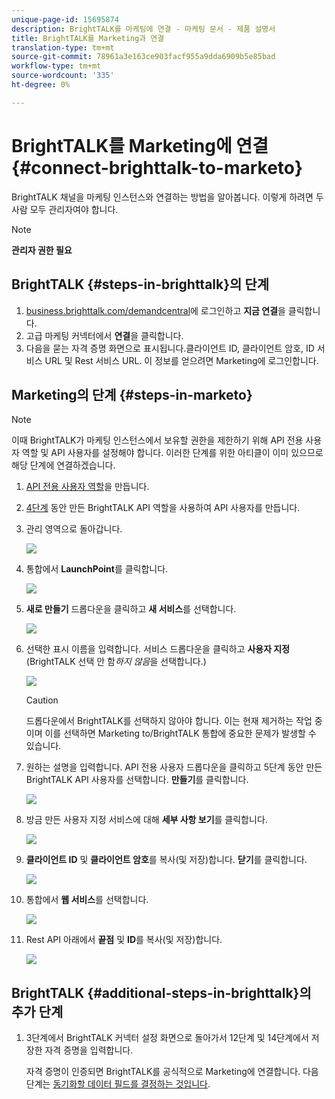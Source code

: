 ```yaml
---
unique-page-id: 15695874
description: BrightTALK를 마케팅에 연결 - 마케팅 문서 - 제품 설명서
title: BrightTALK를 Marketing과 연결
translation-type: tm+mt
source-git-commit: 78961a3e163ce903facf955a9dda6909b5e85bad
workflow-type: tm+mt
source-wordcount: '335'
ht-degree: 0%

---
```



# BrightTALK를 Marketing에 연결 {#connect-brighttalk-to-marketo}

BrightTALK 채널을 마케팅 인스턴스와 연결하는 방법을 알아봅니다. 이렇게 하려면 두 사람 모두 관리자여야 합니다.

>[!NOTE]
>
>**관리자 권한 필요**

## BrightTALK {#steps-in-brighttalk}의 단계

1. [business.brighttalk.com/demandcentral](http://business.brighttalk.com/demandcentral/login)에 로그인하고 **지금 연결**&#x200B;을 클릭합니다.
1. 고급 마케팅 커넥터에서 **연결**&#x200B;을 클릭합니다.
1. 다음을 묻는 자격 증명 화면으로 표시됩니다.클라이언트 ID, 클라이언트 암호, ID 서비스 URL 및 Rest 서비스 URL. 이 정보를 얻으려면 Marketing에 로그인합니다.

## Marketing의 단계 {#steps-in-marketo}

>[!NOTE]
>
>이때 BrightTALK가 마케팅 인스턴스에서 보유할 권한을 제한하기 위해 API 전용 사용자 역할 및 API 사용자를 설정해야 합니다. 이러한 단계를 위한 아티클이 이미 있으므로 해당 단계에 연결하겠습니다.

1. [API 전용 사용자 역할](/help/marketo/product-docs/administration/users-and-roles/create-an-api-only-user-role.md)을 만듭니다.
1. [4단계](/help/marketo/product-docs/administration/users-and-roles/create-an-api-only-user.md) 동안 만든 BrightTALK API 역할을 사용하여 API 사용자를 만듭니다.
1. 관리 영역으로 돌아갑니다.

   ![](assets/one.png)

1. 통합에서 **LaunchPoint**&#x200B;를 클릭합니다.

   ![](assets/two.png)

1. **새로 만들기** 드롭다운을 클릭하고 **새 서비스**&#x200B;를 선택합니다.

   ![](assets/three.png)

1. 선택한 표시 이름을 입력합니다. 서비스 드롭다운을 클릭하고 **사용자 지정**(BrightTALK 선택 안 함&#x200B;_하지 않음_&#x200B;을 선택합니다.)

   ![](assets/four.png)

   >[!CAUTION]
   >
   >드롭다운에서 BrightTALK를 선택하지 않아야 합니다. 이는 현재 제거하는 작업 중이며 이를 선택하면 Marketing to/BrightTALK 통합에 중요한 문제가 발생할 수 있습니다.

1. 원하는 설명을 입력합니다. API 전용 사용자 드롭다운을 클릭하고 5단계 동안 만든 BrightTALK API 사용자를 선택합니다. **만들기**&#x200B;를 클릭합니다.

   ![](assets/five.png)

1. 방금 만든 사용자 지정 서비스에 대해 **세부 사항 보기**&#x200B;를 클릭합니다.

   ![](assets/six.png)

1. **클라이언트 ID** 및 **클라이언트 암호**&#x200B;를 복사(및 저장)합니다. **닫기**&#x200B;를 클릭합니다.

   ![](assets/eight-1.png)

1. 통합에서 **웹 서비스**&#x200B;를 선택합니다.

   ![](assets/nine-1.png)

1. Rest API 아래에서 **끝점** 및 **ID**&#x200B;를 복사(및 저장)합니다.

   ![](assets/ten.png)

## BrightTALK {#additional-steps-in-brighttalk}의 추가 단계

1. 3단계에서 BrightTALK 커넥터 설정 화면으로 돌아가서 12단계 및 14단계에서 저장한 자격 증명을 입력합니다.

   자격 증명이 인증되면 BrightTALK를 공식적으로 Marketing에 연결합니다. 다음 단계는 [동기화할 데이터 필드를 결정하는 것입니다](http://support.brighttalk.com/hc/en-us/articles/115005131274-BrightTALK-Connector-for-Marketo-Choose-the-Fields-to-Sync).
